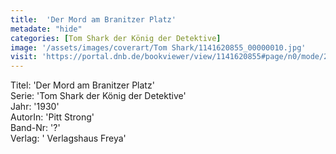 ```yaml
---
title:  'Der Mord am Branitzer Platz'
metadate: "hide"
categories: [Tom Shark der König der Detektive]
image: '/assets/images/coverart/Tom Shark/1141620855_00000010.jpg'
visit: 'https://portal.dnb.de/bookviewer/view/1141620855#page/n0/mode/2up'
---
```

Titel: 'Der Mord am Branitzer Platz' <br>
Serie: 'Tom Shark der König der Detektive' <br>
Jahr: '1930' <br>
AutorIn: 'Pitt Strong' <br>
Band-Nr: '?' <br>
Verlag: ' Verlagshaus Freya'